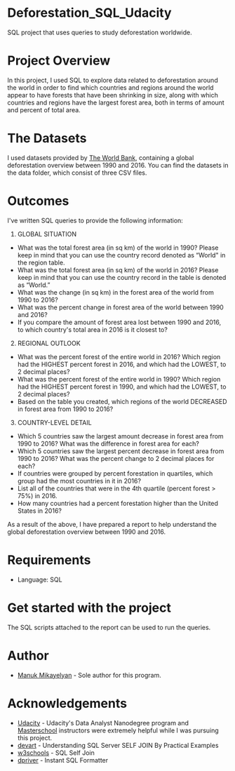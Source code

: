 # Deforestation_SQL_Udacity
SQL project that uses queries to study deforestation worldwide.

# Project Overview
In this project, I used SQL to explore data related to deforestation around the world in order to find which countries and regions around the world appear to have forests that have been shrinking in size, along with which countries and regions have the largest forest area, both in terms of amount and percent of total area.

# The Datasets
I used datasets provided by [The World Bank](https://www.worldbank.org/en/home), containing a global deforestation overview between 1990 and 2016. You can find the datasets in the data folder, which consist of three CSV files. 

# Outcomes
I've written SQL queries to provide the following information:
1. GLOBAL SITUATION
- What was the total forest area (in sq km) of the world in 1990? Please keep in mind that you can use the country record denoted as “World" in the region table.
- What was the total forest area (in sq km) of the world in 2016? Please keep in mind that you can use the country record in the table is denoted as “World.”
- What was the change (in sq km) in the forest area of the world from 1990 to 2016?
- What was the percent change in forest area of the world between 1990 and 2016?
- If you compare the amount of forest area lost between 1990 and 2016, to which country's total area in 2016 is it closest to?
2. REGIONAL OUTLOOK
- What was the percent forest of the entire world in 2016? Which region had the HIGHEST percent forest in 2016, and which had the LOWEST, to 2 decimal places?
- What was the percent forest of the entire world in 1990? Which region had the HIGHEST percent forest in 1990, and which had the LOWEST, to 2 decimal places?
- Based on the table you created, which regions of the world DECREASED in forest area from 1990 to 2016?
3. COUNTRY-LEVEL DETAIL
- Which 5 countries saw the largest amount decrease in forest area from 1990 to 2016? What was the difference in forest area for each?
- Which 5 countries saw the largest percent decrease in forest area from 1990 to 2016? What was the percent change to 2 decimal places for each?
- If countries were grouped by percent forestation in quartiles, which group had the most countries in it in 2016?
- List all of the countries that were in the 4th quartile (percent forest > 75%) in 2016.
- How many countries had a percent forestation higher than the United States in 2016?

As a result of the above, I have prepared a report to help understand the global deforestation overview between 1990 and 2016.

# Requirements

* Language: SQL

# Get started with the project

The SQL scripts attached to the report can be used to run the queries.

# Author

 * [Manuk Mikayelyan](https://github.com/mmikayelyan) - Sole author for this program.
 
 # Acknowledgements

* [Udacity](https://udacity.com) - Udacity's Data Analyst Nanodegree program and [Masterschool](https://www.masterschool.com/) instructors were extremely helpful while I was pursuing this project.
* [devart](https://www.devart.com/dbforge/sql/sqlcomplete/self-join-in-sql-server.html) - Understanding SQL Server SELF JOIN By Practical Examples
* [w3schools](https://www.w3schools.com/sql/sql_join_self.asp) - SQL Self Join
* [dpriver](https://www.dpriver.com/pp/sqlformat.htm) - Instant SQL Formatter
